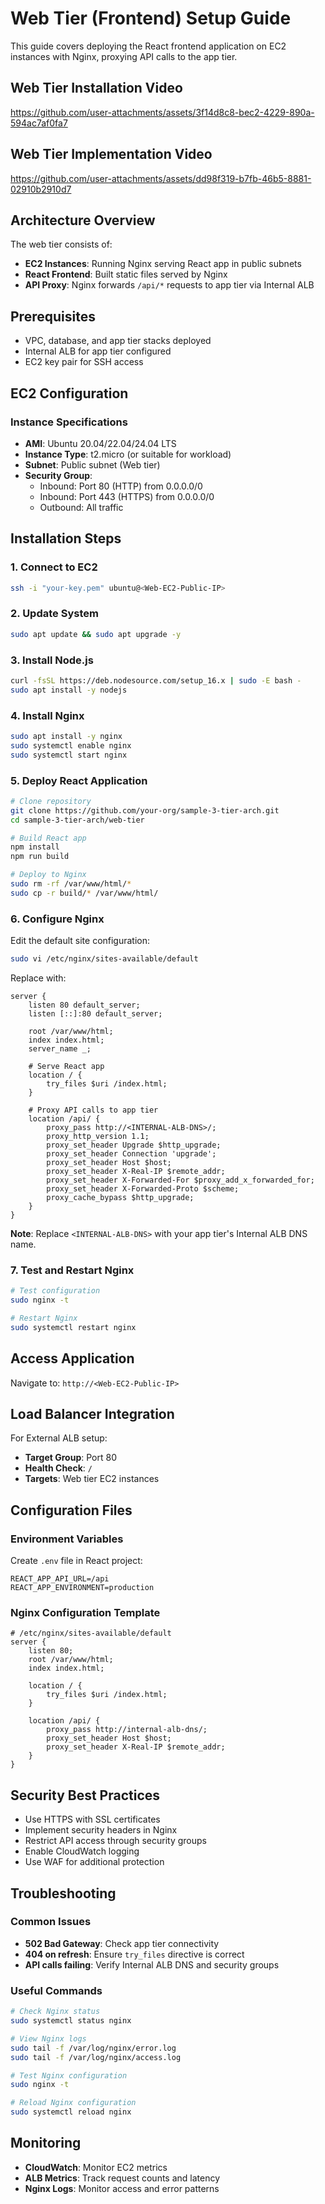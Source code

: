 # Web Tier (Frontend) Setup Guide

This guide covers deploying the React frontend application on EC2 instances with Nginx, proxying API calls to the app tier.

## Web Tier Installation Video

https://github.com/user-attachments/assets/3f14d8c8-bec2-4229-890a-594ac7af0fa7

## Web Tier Implementation Video

https://github.com/user-attachments/assets/dd98f319-b7fb-46b5-8881-02910b2910d7

## Architecture Overview

The web tier consists of:
- **EC2 Instances**: Running Nginx serving React app in public subnets
- **React Frontend**: Built static files served by Nginx
- **API Proxy**: Nginx forwards `/api/*` requests to app tier via Internal ALB

## Prerequisites

- VPC, database, and app tier stacks deployed
- Internal ALB for app tier configured
- EC2 key pair for SSH access

## EC2 Configuration

### Instance Specifications
- **AMI**: Ubuntu 20.04/22.04/24.04 LTS
- **Instance Type**: t2.micro (or suitable for workload)
- **Subnet**: Public subnet (Web tier)
- **Security Group**:
  - Inbound: Port 80 (HTTP) from 0.0.0.0/0
  - Inbound: Port 443 (HTTPS) from 0.0.0.0/0
  - Outbound: All traffic

## Installation Steps

### 1. Connect to EC2
```bash
ssh -i "your-key.pem" ubuntu@<Web-EC2-Public-IP>
```

### 2. Update System
```bash
sudo apt update && sudo apt upgrade -y
```

### 3. Install Node.js
```bash
curl -fsSL https://deb.nodesource.com/setup_16.x | sudo -E bash -
sudo apt install -y nodejs
```

### 4. Install Nginx
```bash
sudo apt install -y nginx
sudo systemctl enable nginx
sudo systemctl start nginx
```

### 5. Deploy React Application
```bash
# Clone repository
git clone https://github.com/your-org/sample-3-tier-arch.git
cd sample-3-tier-arch/web-tier

# Build React app
npm install
npm run build

# Deploy to Nginx
sudo rm -rf /var/www/html/*
sudo cp -r build/* /var/www/html/
```

### 6. Configure Nginx
Edit the default site configuration:
```bash
sudo vi /etc/nginx/sites-available/default
```

Replace with:
```nginx
server {
    listen 80 default_server;
    listen [::]:80 default_server;
    
    root /var/www/html;
    index index.html;
    server_name _;
    
    # Serve React app
    location / {
        try_files $uri /index.html;
    }
    
    # Proxy API calls to app tier
    location /api/ {
        proxy_pass http://<INTERNAL-ALB-DNS>/;
        proxy_http_version 1.1;
        proxy_set_header Upgrade $http_upgrade;
        proxy_set_header Connection 'upgrade';
        proxy_set_header Host $host;
        proxy_set_header X-Real-IP $remote_addr;
        proxy_set_header X-Forwarded-For $proxy_add_x_forwarded_for;
        proxy_set_header X-Forwarded-Proto $scheme;
        proxy_cache_bypass $http_upgrade;
    }
}
```

**Note**: Replace `<INTERNAL-ALB-DNS>` with your app tier's Internal ALB DNS name.

### 7. Test and Restart Nginx
```bash
# Test configuration
sudo nginx -t

# Restart Nginx
sudo systemctl restart nginx
```

## Access Application

Navigate to: `http://<Web-EC2-Public-IP>`

## Load Balancer Integration

For External ALB setup:
- **Target Group**: Port 80
- **Health Check**: `/`
- **Targets**: Web tier EC2 instances

## Configuration Files

### Environment Variables
Create `.env` file in React project:
```env
REACT_APP_API_URL=/api
REACT_APP_ENVIRONMENT=production
```

### Nginx Configuration Template
```nginx
# /etc/nginx/sites-available/default
server {
    listen 80;
    root /var/www/html;
    index index.html;
    
    location / {
        try_files $uri /index.html;
    }
    
    location /api/ {
        proxy_pass http://internal-alb-dns/;
        proxy_set_header Host $host;
        proxy_set_header X-Real-IP $remote_addr;
    }
}
```

## Security Best Practices

- Use HTTPS with SSL certificates
- Implement security headers in Nginx
- Restrict API access through security groups
- Enable CloudWatch logging
- Use WAF for additional protection

## Troubleshooting

### Common Issues
- **502 Bad Gateway**: Check app tier connectivity
- **404 on refresh**: Ensure `try_files` directive is correct
- **API calls failing**: Verify Internal ALB DNS and security groups

### Useful Commands
```bash
# Check Nginx status
sudo systemctl status nginx

# View Nginx logs
sudo tail -f /var/log/nginx/error.log
sudo tail -f /var/log/nginx/access.log

# Test Nginx configuration
sudo nginx -t

# Reload Nginx configuration
sudo systemctl reload nginx
```

## Monitoring

- **CloudWatch**: Monitor EC2 metrics
- **ALB Metrics**: Track request counts and latency
- **Nginx Logs**: Monitor access and error patterns
